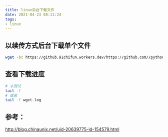 ```yaml
---
title: linux后台下载文件
date: 2021-04-23 08:11:24
tags:
- linux
---
```

## 以续传方式后台下载单个文件

```bash
wget -bc https://github.91chifun.workers.dev/https://github.com//python-poetry/poetry/releases/download/1.1.6/poetry-1.1.6-linux.tar.gz
```

## 查看下载进度

```bash
# 未测试
tail -f
# 或者
tail -f wget-log
```

## 参考：

http://blog.chinaunix.net/uid-20639775-id-154579.html
